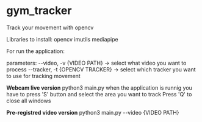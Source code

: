 # gym_tracker
Track your movement with opencv

Libraries to install:
opencv
imutils
mediapipe

For run the application:

parameters:
--video, -v {VIDEO PATH} -> select what video you want to process
--tracker, -t {OPENCV TRACKER} -> select which tracker you want to use for tracking movement

**Webcam live version**
python3 main.py
when the application is runnig you have to press 'S' button and select the area you want to track
Press 'Q' to close all windows

**Pre-registred video version**
python3 main.py --video {VIDEO PATH}
